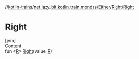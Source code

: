 //[kotlin-trains](../../../index.md)/[net.lazy_bit.kotlin_train.mondas](../../index.md)/[Either](../index.md)/[Right](index.md)/[Right](-right.md)



# Right  
[jvm]  
Content  
fun <[R](index.md)> [Right](-right.md)(value: [R](index.md))  



